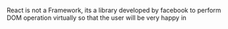 React is not a Framework, its a library developed by facebook to perform DOM operation virtually so that the user will be very happy in
